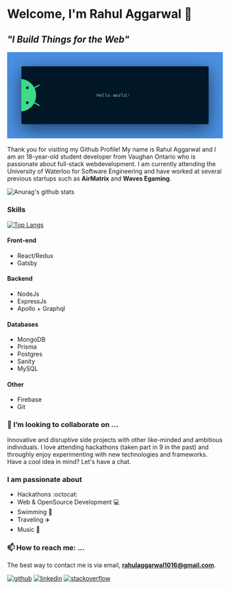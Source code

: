 

# Welcome, I'm Rahul Aggarwal :wave:
## *"I Build Things for the Web"*

![Hello Word](https://github.com/RahulAggarwal1016/RahulAggarwal1016/blob/master/banner.png)

Thank you for visiting my Github Profile! My name is Rahul Aggarwal and I am an 18-year-old student developer from Vaughan Ontario who is passionate about full-stack webdevelopment. I am currently attending the University of Waterloo for Software Engineering and have worked at several previous startups such as **AirMatrix** and **Waves Egaming**. 

![Anurag's github stats](https://github-readme-stats.vercel.app/api?username=RahulAggarwal1016&show_icons=true&theme=tokyonight)

### Skills
[![Top Langs](https://github-readme-stats.vercel.app/api/top-langs/?username=RahulAggarwal1016)](https://github.com/anuraghazra/github-readme-stats)

#### Front-end
* React/Redux 
* Gatsby

#### Backend 
* NodeJs
* ExpressJs
* Apollo + Graphql

#### Databases 
* MongoDB
* Prisma
* Postgres
* Sanity
* MySQL

#### Other
* Firebase
* Git

### 👯 I’m looking to collaborate on ...

Innovative and disruptive side projects with other like-minded and ambitious individuals. I love attending hackathons (taken part in 9 in the past) and throughly enjoy experimenting with new technologies and frameworks. Have a cool idea in mind? Let's have a chat. 

### I am passionate about

* Hackathons :octocat:
* Web & OpenSource Development :computer: 
* Swimming :basketball:
* Traveling :airplane:
* Music :guitar:

### 📫 How to reach me: ...

The best way to contact me is via email, **rahulaggarwal1016@gmail.com**.

[<img src='https://cdn.jsdelivr.net/npm/simple-icons@3.0.1/icons/github.svg' alt='github' height='40'>](https://github.com/RahulAggarwal1016)  [<img src='https://cdn.jsdelivr.net/npm/simple-icons@3.0.1/icons/linkedin.svg' alt='linkedin' height='40'>](https://www.linkedin.com/in/rahul1016/)  [<img src='https://cdn.jsdelivr.net/npm/simple-icons@3.0.1/icons/stackoverflow.svg' alt='stackoverflow' height='40'>](https://stackoverflow.com/users/13688867)  
